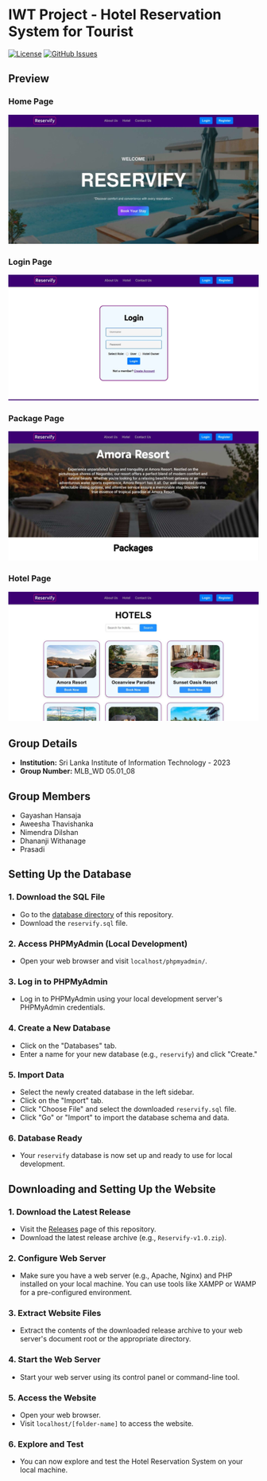 # IWT Project - Hotel Reservation System for Tourist

[![License](https://img.shields.io/badge/License-MIT-blue.svg)](LICENSE)
[![GitHub Issues](https://img.shields.io/github/issues/nmdra/Reservify.svg)](https://github.com/nmdra/Reservify/issues)

## Preview

### Home Page

![Home Page](./.media/HomePage.jpg)

### Login Page

![Login Page](./.media/LoginPage.jpg)

### Package Page

![Package Page](./.media/PackagesPage.jpg)

### Hotel Page

![Hotel Page](./.media/HotelPage.jpg)

## Group Details

- **Institution:** Sri Lanka Institute of Information Technology - 2023
- **Group Number:** MLB_WD 05.01_08

## Group Members

- Gayashan Hansaja
- Aweesha Thavishanka
- Nimendra Dilshan
- Dhananji Withanage
- Prasadi

## Setting Up the Database

### 1. Download the SQL File

- Go to the [database directory](/databases) of this repository.
- Download the `reservify.sql` file.

### 2. Access PHPMyAdmin (Local Development)

- Open your web browser and visit `localhost/phpmyadmin/`.

### 3. Log in to PHPMyAdmin

- Log in to PHPMyAdmin using your local development server's PHPMyAdmin credentials.

### 4. Create a New Database

- Click on the "Databases" tab.
- Enter a name for your new database (e.g., `reservify`) and click "Create."

### 5. Import Data

- Select the newly created database in the left sidebar.
- Click on the "Import" tab.
- Click "Choose File" and select the downloaded `reservify.sql` file.
- Click "Go" or "Import" to import the database schema and data.

### 6. Database Ready

- Your `reservify` database is now set up and ready to use for local development.

## Downloading and Setting Up the Website

### 1. Download the Latest Release

- Visit the [Releases](https://github.com/nmdra/Reservify/releases) page of this repository.
- Download the latest release archive (e.g., `Reservify-v1.0.zip`).

### 2. Configure Web Server

- Make sure you have a web server (e.g., Apache, Nginx) and PHP installed on your local machine. You can use tools like XAMPP or WAMP for a pre-configured environment.

### 3. Extract Website Files

- Extract the contents of the downloaded release archive to your web server's document root or the appropriate directory.

### 4. Start the Web Server

- Start your web server using its control panel or command-line tool.

### 5. Access the Website

- Open your web browser.
- Visit `localhost/[folder-name]` to access the website.

### 6. Explore and Test

- You can now explore and test the Hotel Reservation System on your local machine.
